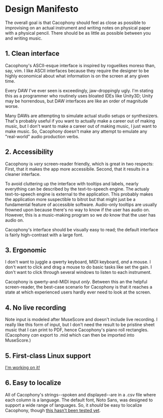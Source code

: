 # Design Manifesto

The overall goal is that Cacophony should feel as close as possible to improvising on an actual instrument and writing notes on physical paper with a physical pencil. There should be as little as possible between you and writing music.

## 1. Clean interface

Cacophony's ASCII-esque interface is inspired by roguelikes moreso than, say, vim. I like ASCII interfaces because they require the designer to be highly economical about what information is on the screen at any given time.

Every DAW I've ever seen is exceedingly, jaw-droppingly ugly. I'm stating this as a programmer who routinely uses bloated IDEs like Unity3D; Unity may be horrendous, but DAW interfaces are like an order of magnitude worse.

Many DAWs are attempting to simulate actual studio setups or synthesizers. That's probably useful if you want to actually make a career out of making music, but I don't want to make a career out of making music, I just want to make music. So, Cacophony doesn't make any attempt to emulate any "real-world" audio production verbs.

## 2. Accessibility

Cacophony is *very* screen-reader friendly, which is great in two respects: First, that it makes the app more accessibile. Second, that it results in a cleaner interface.

To avoid cluttering up the interface with tooltips and labels, nearly everything can be described by the text-to-speech engine. The actualy text-to-speech engine is external to the application. This probably makes the application more suspectible to bitrot but that might just be a fundamental feature of accessible software. Audio-only tooltips are usually frowned upon because there's no way to know if the user has audio on. However, this is a music-making program so we *do* know that the user has audio on.

Cacophony's interface should be visually easy to read; the default interface is fairly high-contrast with a large font.

## 3. Ergonomic

I don't want to juggle a qwerty keyboard, MIDI keyboard, *and* a mouse. I don't want to click and drag a mouse to do basic tasks like set the gain. I don't want to click through several windows to listen to each instrument.

Cacophony is qwerty-and-MIDI input *only*. Between this an the helpful screen-reader, the best-case scenario for Cacophony is that it reaches a state at which experienced users hardly ever need to look at the screen.

## 4. No live recording

Note input is modeled after MuseScore and doesn't include live recording. I really like this form of input, but I don't need the result to be pristine sheet music that I can print to PDF, hence Cacophony's piano roll rectangles. (Cacophony *can* export to .mid which can then be imported into MuseScore.)

## 5. First-class Linux support

[I'm working on it!](roadmap.md)

## 6. Easy to localize

All of Cacophony's strings--spoken and displayed--are in a .csv file where each column is a language. The default font, Noto Sans, was designed to support a wide range of languages. So, it *should* be easy to localize Cacophony, though [this hasn't been tested yet](roadmap.md).